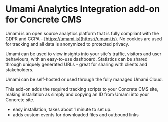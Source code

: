# Umami Analytics Integration add-on for Concrete CMS

Umami is an open source analytics platform that is fully compliant with the GDPR and CCPA - [https://umami.is](https://umami.is).
No cookies are used for tracking and all data is anonymized to protected privacy.

Umami can be used to view insights into your site's traffic, visitors and user behaviours, with an easy-to-use dashboard.
Statistics can be shared through uniquely generated URLs - great for sharing with clients and stakeholders. 

Umami can be self-hosted or used through the fully managed Umami Cloud.

This add-on adds the required tracking scripts to your Concrete CMS site, making installation as simply and copying an ID from Umami into your Concrete site.

- easy installation, takes about 1 minute to set up. 
- adds custom events for downloaded files and outbound links
